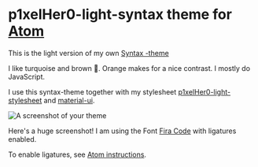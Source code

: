 # p1xelHer0-light-syntax theme for [Atom](https://atom.io/)

This is the light version of my own [Syntax -theme](https://github.com/p1xelHer0/p1xelher0-light-atom-syntax)

I like turquoise and brown 🤔. Orange makes for a nice contrast. I mostly do JavaScript.

I use this syntax-theme together with my stylesheet [p1xelHer0-light-stylesheet](https://github.com/p1xelHer0/p1xelher0-light-atom-stylesheet) and [material-ui](https://github.com/atom-material/atom-material-ui).

![A screenshot of your theme](https://i.imgur.com/qYoxYgk.png)

Here's a huge screenshot! I am using the Font [Fira Code](https://github.com/tonsky/FiraCode) with ligatures enabled.

To enable ligatures, see [Atom instructions](https://github.com/tonsky/FiraCode/wiki/Atom-instructions).
